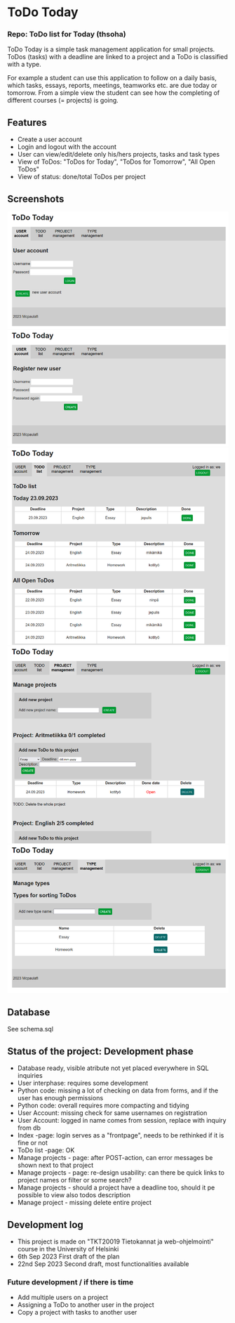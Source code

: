 # ToDo Today
### Repo: ToDo list for Today (thsoha)

ToDo Today is a simple task management application for small projects. ToDos (tasks) with a deadline are linked to a project and a ToDo is classified with a type. 

For example a student can use this application to follow on a daily basis, which tasks, essays, reports, meetings, teamworks etc. are due today or tomorrow. From a simple view the student can see how the completing of different courses (= projects) is going. 

## Features
- Create a user account
- Login and logout with the account
- User can view/edit/delete only his/hers projects, tasks and task types
- View of ToDos: "ToDos for Today", "ToDos for Tomorrow", "All Open ToDos" 
- View of status: done/total ToDos per project

## Screenshots 
<img src="https://github.com/mcpaulafi/Todotoday/blob/main/Drafts/2023-09-23_login2.png">
<img src="https://github.com/mcpaulafi/Todotoday/blob/main/Drafts/2023-09-23_registration2.png">
<img src="https://github.com/mcpaulafi/Todotoday/blob/main/Drafts/2023-09-23_todolist2.png">
<img src="https://github.com/mcpaulafi/Todotoday/blob/main/Drafts/2023-09-23_projects2.png">
<img src="https://github.com/mcpaulafi/Todotoday/blob/main/Drafts/2023-09-23_types2.png">

## Database
See schema.sql

## Status of the project: Development phase
- Database ready, visible atribute not yet placed everywhere in SQL inquiries
- User interphase: requires some development
- Python code: missing a lot of checking on data from forms, and if the user has enough permissions  
- Python code: overall requires more compacting and tidying
- User Account: missing check for same usernames on registration
- User Account: logged in name comes from session, replace with inquiry from db
- Index -page: login serves as a "frontpage", needs to be rethinked if it is fine or not
- ToDo list -page: OK 
- Manage projects - page: after POST-action, can error messages be shown next to that project
- Manage projects - page: re-design usability: can there be quick links to project names or filter or some search? 
- Manage projects - should a project have a deadline too, should it pe possible to view also todos description
- Manage project - missing delete entire project 

## Development log
- This project is made on "TKT20019 Tietokannat ja web-ohjelmointi" course in the University of Helsinki
- 6th Sep 2023 First draft of the plan
- 22nd Sep 2023 Second draft, most functionalities available

### Future development / if there is time
- Add multiple users on a project
- Assigning a ToDo to another user in the project
- Copy a project with tasks to another user